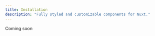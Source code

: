 ```yaml
---
title: Installation
description: "Fully styled and customizable components for Nuxt."
---
```


Coming soon
